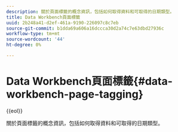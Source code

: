 ```yaml
---
description: 關於頁面標籤的概念資訊，包括如何取得資料和可取得的日期類型。
title: Data Workbench頁面標籤
uuid: 2b248a41-d2ef-461a-9190-226097c8c7eb
source-git-commit: b1dda69a606a16dccca30d2a74c7e63dbd27936c
workflow-type: tm+mt
source-wordcount: '44'
ht-degree: 0%

---
```



# Data Workbench頁面標籤{#data-workbench-page-tagging}

{{eol}}

關於頁面標籤的概念資訊，包括如何取得資料和可取得的日期類型。

